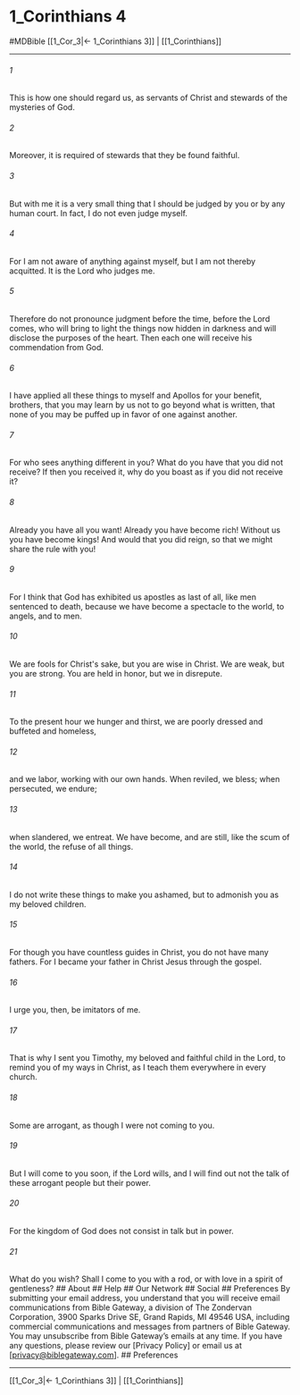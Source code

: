 # 1_Corinthians 4
#MDBible
[[1_Cor_3|← 1_Corinthians 3]] | [[1_Corinthians]]

***






###### 1 


This is how one should regard us, as servants of Christ and stewards of the mysteries of God. 





###### 2 


Moreover, it is required of stewards that they be found faithful. 





###### 3 


But with me it is a very small thing that I should be judged by you or by any human court. In fact, I do not even judge myself. 





###### 4 


For I am not aware of anything against myself, but I am not thereby acquitted. It is the Lord who judges me. 





###### 5 


Therefore do not pronounce judgment before the time, before the Lord comes, who will bring to light the things now hidden in darkness and will disclose the purposes of the heart. Then each one will receive his commendation from God. 





###### 6 


I have applied all these things to myself and Apollos for your benefit, brothers, that you may learn by us not to go beyond what is written, that none of you may be puffed up in favor of one against another. 





###### 7 


For who sees anything different in you? What do you have that you did not receive? If then you received it, why do you boast as if you did not receive it? 





###### 8 


Already you have all you want! Already you have become rich! Without us you have become kings! And would that you did reign, so that we might share the rule with you! 





###### 9 


For I think that God has exhibited us apostles as last of all, like men sentenced to death, because we have become a spectacle to the world, to angels, and to men. 





###### 10 


We are fools for Christ's sake, but you are wise in Christ. We are weak, but you are strong. You are held in honor, but we in disrepute. 





###### 11 


To the present hour we hunger and thirst, we are poorly dressed and buffeted and homeless, 





###### 12 


and we labor, working with our own hands. When reviled, we bless; when persecuted, we endure; 





###### 13 


when slandered, we entreat. We have become, and are still, like the scum of the world, the refuse of all things. 





###### 14 


I do not write these things to make you ashamed, but to admonish you as my beloved children. 





###### 15 


For though you have countless guides in Christ, you do not have many fathers. For I became your father in Christ Jesus through the gospel. 





###### 16 


I urge you, then, be imitators of me. 





###### 17 


That is why I sent you Timothy, my beloved and faithful child in the Lord, to remind you of my ways in Christ, as I teach them everywhere in every church. 





###### 18 


Some are arrogant, as though I were not coming to you. 





###### 19 


But I will come to you soon, if the Lord wills, and I will find out not the talk of these arrogant people but their power. 





###### 20 


For the kingdom of God does not consist in talk but in power. 





###### 21 


What do you wish? Shall I come to you with a rod, or with love in a spirit of gentleness? ## About ## Help ## Our Network ## Social ## Preferences By submitting your email address, you understand that you will receive email communications from Bible Gateway, a division of The Zondervan Corporation, 3900 Sparks Drive SE, Grand Rapids, MI 49546 USA, including commercial communications and messages from partners of Bible Gateway. You may unsubscribe from Bible Gateway&rsquo;s emails at any time. If you have any questions, please review our [Privacy Policy] or email us at [privacy@biblegateway.com]. ## Preferences

***

[[1_Cor_3|← 1_Corinthians 3]] | [[1_Corinthians]]
